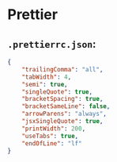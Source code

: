 # Prettier

## `.prettierrc.json`:

```JSON
{
	"trailingComma": "all",
	"tabWidth": 4,
	"semi": true,
	"singleQuote": true,
	"bracketSpacing": true,
	"bracketSameLine": false,
	"arrowParens": "always",
	"jsxSingleQuote": true,
	"printWidth": 200,
	"useTabs": true,
	"endOfLine": "lf"
}
```

